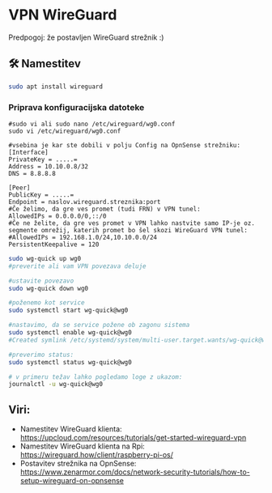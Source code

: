 # VPN WireGuard

Predpogoj: že postavljen WireGuard strežnik :)

## 🛠️ Namestitev

```bash
sudo apt install wireguard

```
### Priprava konfiguracijska datoteke

```
#sudo vi ali sudo nano /etc/wireguard/wg0.conf
sudo vi /etc/wireguard/wg0.conf

#vsebina je kar ste dobili v polju Config na OpnSense strežniku:
[Interface]
PrivateKey = .....=
Address = 10.10.0.8/32
DNS = 8.8.8.8

[Peer]
PublicKey = .....=
Endpoint = naslov.wireguard.streznika:port
#Če želimo, da gre ves promet (tudi FRN) v VPN tunel:
AllowedIPs = 0.0.0.0/0,::/0
#Če ne želite, da gre ves promet v VPN lahko nastvite samo IP-je oz. segmente omrežij, katerih promet bo šel skozi WireGuard VPN tunel:
#AllowedIPs = 192.168.1.0/24,10.10.0.0/24
PersistentKeepalive = 120
```
```bash
sudo wg-quick up wg0
#preverite ali vam VPN povezava deluje

#ustavite povezavo
sudo wg-quick down wg0

#poženemo kot service
sudo systemctl start wg-quick@wg0

#nastavimo, da se service požene ob zagonu sistema
sudo systemctl enable wg-quick@wg0
#Created symlink /etc/systemd/system/multi-user.target.wants/wg-quick@wg0.service → /lib/systemd/system/wg-quick@.service.

#preverimo status:
sudo systemctl status wg-quick@wg0

# v primeru težav lahko pogledamo loge z ukazom:
journalctl -u wg-quick@wg0
```

## Viri:
- Namestitev WireGuard klienta: https://upcloud.com/resources/tutorials/get-started-wireguard-vpn
- Namestitev WireGuard klienta na Rpi: https://wireguard.how/client/raspberry-pi-os/
- Postavitev strežnika na OpnSense: https://www.zenarmor.com/docs/network-security-tutorials/how-to-setup-wireguard-on-opnsense


